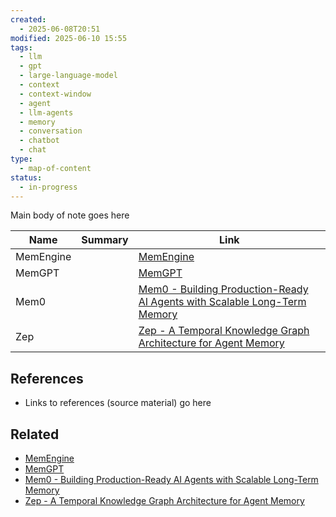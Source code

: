 ```yaml
---
created:
  - 2025-06-08T20:51
modified: 2025-06-10 15:55
tags:
  - llm
  - gpt
  - large-language-model
  - context
  - context-window
  - agent
  - llm-agents
  - memory
  - conversation
  - chatbot
  - chat
type:
  - map-of-content
status:
  - in-progress
---
```

Main body of note goes here

| Name      | Summary | Link                                                                                                                                                                        |
| --------- | ------- | --------------------------------------------------------------------------------------------------------------------------------------------------------------------------- |
| MemEngine |         | [MemEngine](MemEngine.md)                                                                                                                                                   |
| MemGPT    |         | [MemGPT](MemGPT.md)                                                                                                                                                         |
| Mem0      |         | [Mem0 - Building Production-Ready AI Agents with Scalable Long-Term Memory](Mem0%20-%20Building%20Production-Ready%20AI%20Agents%20with%20Scalable%20Long-Term%20Memory.md) |
| Zep       |         | [Zep - A Temporal Knowledge Graph Architecture for Agent Memory](Zep%20-%20A%20Temporal%20Knowledge%20Graph%20Architecture%20for%20Agent%20Memory.md)                       |
## References
* Links to references (source material) go here
## Related
* [MemEngine](MemEngine.md)
* [MemGPT](MemGPT.md)
* [Mem0 - Building Production-Ready AI Agents with Scalable Long-Term Memory](Mem0%20-%20Building%20Production-Ready%20AI%20Agents%20with%20Scalable%20Long-Term%20Memory.md)
* [Zep - A Temporal Knowledge Graph Architecture for Agent Memory](Zep%20-%20A%20Temporal%20Knowledge%20Graph%20Architecture%20for%20Agent%20Memory.md)